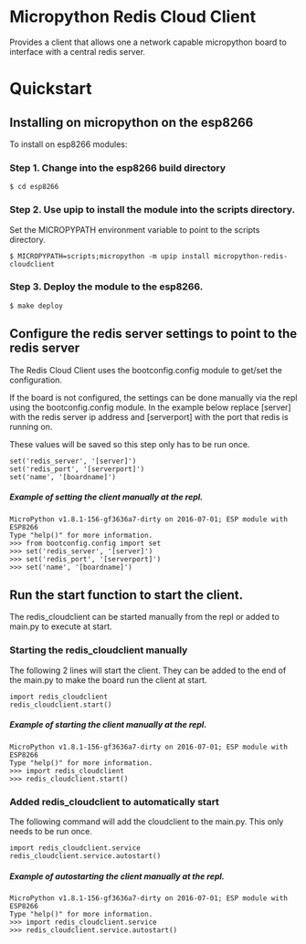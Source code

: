 # Micropython Redis Cloud Client

Provides a client that allows one a network capable micropython board to 
interface with a central redis server.

# Quickstart

## Installing on micropython on the esp8266

To install on esp8266 modules:

### Step 1. Change into the esp8266 build directory

    $ cd esp8266

### Step 2. Use upip to install the module into the scripts directory.

Set the MICROPYPATH environment variable to point to the scripts directory.

    $ MICROPYPATH=scripts;micropython -m upip install micropython-redis-cloudclient

### Step 3. Deploy the module to the esp8266.

    $ make deploy

## Configure the redis server settings to point to the redis server

The Redis Cloud Client uses the bootconfig.config module to get/set the 
configuration.

If the board is not configured, the settings can be done manually via
the repl using the bootconfig.config module.  In the example below replace [server]
with the redis server ip address and [serverport] with the port that
redis is running on.

These values will be saved so this step only has to be run once.

    set('redis_server', '[server]')
    set('redis_port', '[serverport]')
    set('name', '[boardname]')

##### Example of setting the client manually at the repl.

    MicroPython v1.8.1-156-gf3636a7-dirty on 2016-07-01; ESP module with ESP8266
    Type "help()" for more information.
    >>> from bootconfig.config import set
    >>> set('redis_server', '[server]')
    >>> set('redis_port', '[serverport]')
    >>> set('name', '[boardname]')

## Run the start function to start the client.

The redis_cloudclient can be started manually from the repl or added
to main.py to execute at start.

### Starting the redis_cloudclient manually

The following 2 lines will start the client.  They can be added to the
end of the main.py to make the board run the client at start.

    import redis_cloudclient
    redis_cloudclient.start()
    
##### Example of starting the client manually at the repl.

    MicroPython v1.8.1-156-gf3636a7-dirty on 2016-07-01; ESP module with ESP8266
    Type "help()" for more information.
    >>> import redis_cloudclient
    >>> redis_cloudclient.start()

### Added redis_cloudclient to automatically start

The following command will add the cloudclient to the main.py.  This
only needs to be run once.

    import redis_cloudclient.service
    redis_cloudclient.service.autostart()

##### Example of autostarting the client manually at the repl.

    MicroPython v1.8.1-156-gf3636a7-dirty on 2016-07-01; ESP module with ESP8266
    Type "help()" for more information.
    >>> import redis_cloudclient.service
    >>> redis_cloudclient.service.autostart()

